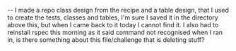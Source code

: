 -- I made a repo class design from the recipe and a table design, that I used to create the tests, classes and tables, I'm sure I saved it in the directory above this, but when I came back to it today I cannot find it. 
I also had to reinstall rspec this morning as it said command not recognised when I ran in, is there something about this file/challenge that is deleting stuff?